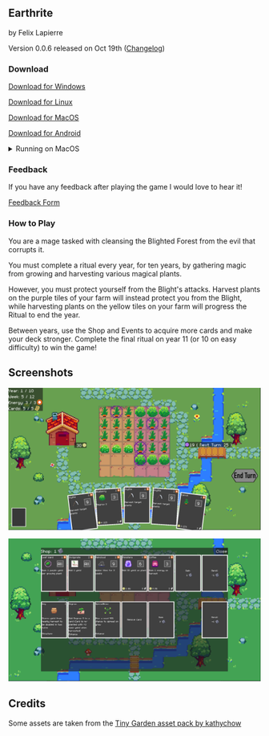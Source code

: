 ## Earthrite

by Felix Lapierre

Version 0.0.6 released on Oct 19th ([Changelog](docs/CHANGELOG.md))

### Download

[Download for Windows](https://drive.google.com/file/d/1leb7dkDjaplnB0dKa3hauKQunD9kOC0a/view?usp=sharing)

[Download for Linux](https://drive.google.com/file/d/1Kd9oHDe_nLvkda3v8JInBhzVMozS0jbM/view?usp=sharing)

[Download for MacOS](https://drive.google.com/file/d/1aqqyLbR_wiAv9_s52ZxXlQZF8X8-7ngb/view?usp=sharing)

[Download for Android](https://drive.google.com/file/d/1u8tIv5_YUiwHJMcnDsD9VrZoobeyw-x6/view?usp=sharing)

<details><summary>Running on MacOS</summary>

Download Earthrite.zip from the above link, unzip the folder, and move the application file to the Applications folder.

When you run the app for the first time, the following dialog is displayed:

> "Earthrite" can't be opened because Apple cannot check it for malicious software.
> 
> The software needs to be updated. Contact the developer for more information

To run the app, you can temporarily override Gatekeeper: Open System Preferences, click Security & Privacy, then click General. You will see "FarmingDeckbuilder" was blocked from use because it is not from an identified developer. Click "Open Anyway".

- On MacOS Sonoma: click System Settings then Privacy & Security, then scroll down to the Security section, then click Open Anyways 

</details>

### Feedback

If you have any feedback after playing the game I would love to hear it!

[Feedback Form](https://forms.gle/JMJbESQnqYpCbsV97)

### How to Play

You are a mage tasked with cleansing the Blighted Forest from the evil that corrupts it.

You must complete a ritual every year, for ten years, by gathering magic from growing and harvesting various magical plants.

However, you must protect yourself from the Blight's attacks. Harvest plants on the purple tiles of your farm will instead protect you from the Blight, while harvesting plants on the yellow tiles on your farm will progress the Ritual to end the year.

Between years, use the Shop and Events to acquire more cards and make your deck stronger. Complete the final ritual on year 11 (or 10 on easy difficulty) to win the game!

## Screenshots

![The farm](docs/farm.png)

![The shop](docs/shop.png)

## Credits

Some assets are taken from the [Tiny Garden asset pack by kathychow](https://kathychow.itch.io/16x16-tiny-garden-free-pack)
